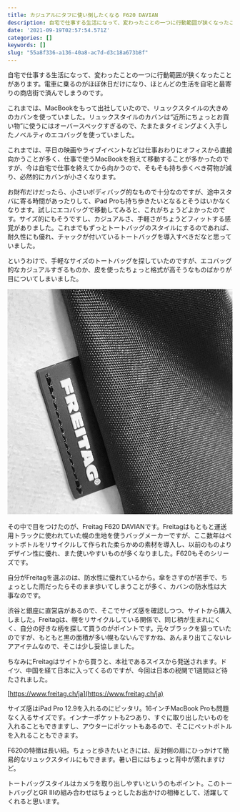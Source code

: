 ```yaml
---
title: カジュアルにタフに使い倒したくなる F620 DAVIAN
description: 自宅で仕事する生活になって、変わったことの一つに行動範囲が狭くなったことがあります。電車に乗るのがほぼ休日だけになり、ほとんどの生活を自宅と最寄りの商店街で済んでしまうのです。
date: '2021-09-19T02:57:54.571Z'
categories: []
keywords: []
slug: "55a8f336-a136-40a8-ac7d-d3c18a673b8f"
---
```

自宅で仕事する生活になって、変わったことの一つに行動範囲が狭くなったことがあります。電車に乗るのがほぼ休日だけになり、ほとんどの生活を自宅と最寄りの商店街で済んでしまうのです。

これまでは、MacBookをもって出社していたので、リュックスタイルの大きめのカバンを使っていました。リュックスタイルのカバンは“近所にちょっとお買い物”に使うにはオーバースペックすぎるので、たまたまタイミングよく入手したノベルティのエコバッグを使っていました。

これまでは、平日の映画やライブイベントなどは仕事おわりにオフィスから直接向かうことが多く、仕事で使うMacBookを抱えて移動することが多かったのですが、今は自宅で仕事を終えてから向かうので、そもそも持ち歩くべき荷物が減り、必然的にカバンが小さくなります。

お財布だけだったら、小さいボディバッグ的なもので十分なのですが、途中スタバに寄る時間があったりして、iPad Proも持ち歩きたいとなるとそうはいかなくなります。試しにエコバッグで移動してみると、これがちょうどよかったのです。サイズ的にもそうですし、カジュアルさ、手軽さがちょうどフィットする感覚がありました。これまでもずっとトートバッグのスタイルにするのであれば、耐久性にも優れ、チャックが付いているトートバッグを導入すべきだなと思っていました。

というわけで、手軽なサイズのトートバッグを探していたのですが、エコバッグ的なカジュアルすぎるものか、皮を使ったちょっと格式が高そうなものばかりが目についてしまいました。

![](1__a42UGiC4kt23fupAL4dV7w.jpeg)

その中で目をつけたのが、Freitag F620 DAVIANです。Freitagはもともと運送用トラックに使われていた幌の生地を使うバッグメーカーですが、ここ数年はペットボトルをリサイクルして作られた柔らかめの素材を導入し、以前のものよりデザイン性に優れ、また使いやすいものが多くなりました。F620もそのシリーズです。

自分がFreitagを選ぶのは、防水性に優れているから。傘をさすのが苦手で、ちょっとした雨だったらそのまま歩いてしまうことが多く、カバンの防水性は大事なのです。

渋谷と銀座に直営店があるので、そこでサイズ感を確認しつつ、サイトから購入しました。Freitagは、幌をリサイクルしている関係で、同じ柄が生まれにくく、自分の好きな柄を探して買うのがポイントです。元々ブラックを狙っていたのですが、もともと黒の面積が多い幌もないんですかね、あんまり出てこないレアアイテムなので、そこは少し妥協しました。

ちなみにFreitagはサイトから買うと、本社であるスイスから発送されます。ドイツ、中国を経て日本に入ってくるのですが、今回は日本の税関で1週間ほど待たされました。

[https://www.freitag.ch/ja](https://www.freitag.ch/ja)

サイズ感はiPad Pro 12.9を入れるのにピッタリ。16インチMacBook Proも問題なく入るサイズです。インナーポケットも2つあり、すぐに取り出したいものを入れることもできますし、アウターにポケットもあるので、そこにペットボトルを入れることもできます。

F620の特徴は長い紐。ちょっと歩きたいときには、反対側の肩にひっかけて簡易的なリュックスタイルにもできます。暑い日にはちょっと背中が蒸れますけど。

トートバッグスタイルはカメラを取り出しやすいというのもポイント。このトートバッグとGR IIIの組み合わせはちょっとしたお出かけの相棒として、活躍してくれると思います。